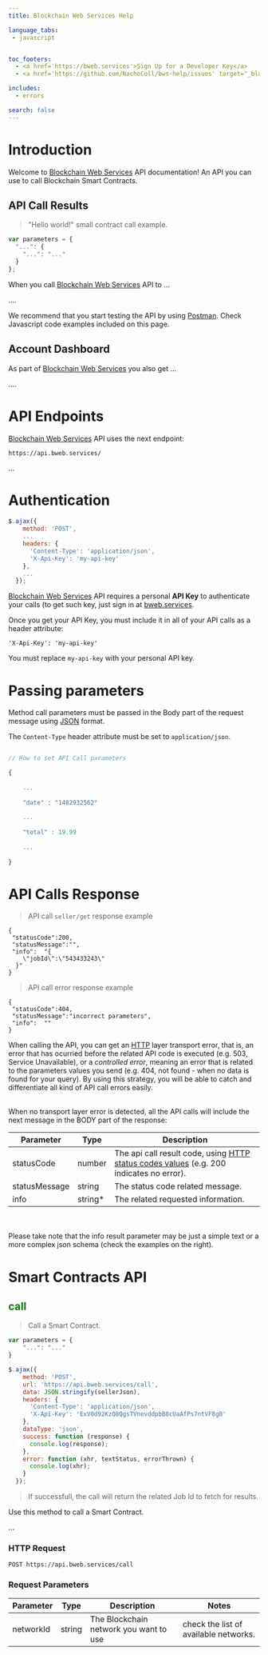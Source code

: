 ```yaml
---
title: Blockchain Web Services Help

language_tabs:
 - javascript


toc_footers:
  - <a href='https://bweb.services'>Sign Up for a Developer Key</a>
  - <a href='https://github.com/NachoColl/bws-help/issues' target="_blank">Need help? click here</a>

includes:
  - errors

search: false
---
```


# Introduction

Welcome to [Blockchain Web Services](https://bweb.services) API documentation! An API you can use to call Blockchain Smart Contracts.

## API Call Results

> "Hello world!" small contract call example.

```javascript
var parameters = {
  "...": {
    "...": "..."
  }
};

```

When you call [Blockchain Web Services](https://bweb.services) API to ...

<aside class="warning">
....
</aside>

We recommend that you start testing the API by using [Postman](https://www.getpostman.com/). Check Javascript code examples included on this page.

## Account Dashboard

As part of [Blockchain Web Services](https://bweb.services)  you also get ...

<aside class="notice">
....
</aside>


# API Endpoints

[Blockchain Web Services](https://bweb.services) API uses the next endpoint:

`https://api.bweb.services/`

<aside class="notice">
...
</aside>

# Authentication

```javascript
$.ajax({
    method: 'POST',
  	...
    headers: {
      'Content-Type': 'application/json',
      'X-Api-Key': 'my-api-key'
    },
   	...
  });
```

[Blockchain Web Services](https://bweb.services) API requires a personal **API Key** to authenticate your calls (to get such key, just sign in at [bweb.services](https://bweb.services).

Once you get your API Key, you must include it in all of your API calls as a header attribute:

`'X-Api-Key': 'my-api-key'`

<aside class="notice">
You must replace <code>my-api-key</code> with your personal API key.
</aside>

# Passing parameters

Method call parameters must be passed in the Body part of the request message using [JSON](https://en.wikipedia.org/wiki/JSON) format.

The `Content-Type` header attribute must be set to `application/json`.

```javascript

// How to set API Call parameters

{
	
	...
	
	"date" : "1482932562"
	
	...
	
	"total" : 19.99
	
	...
	
}
```

# API Calls Response

> API call `seller/get` response example


```
{
 "statusCode":200,
 "statusMessage":"",
 "info":  "{
    \"jobId\":\"543433243\"
  }"
}
```

> API call error response example


```
{
 "statusCode":404,
 "statusMessage":"incorrect parameters",
 "info":  ""
}
```


When calling the API, you can get an [HTTP](https://en.wikipedia.org/wiki/Hypertext_Transfer_Protocol) layer transport error, that is, an error that has ocurried before the related API code is executed (e.g. 503, Service Unavailable), or a *controlled error*, meaning an error that is related to the parameters values you send (e.g. 404, not found - when no data is found for your query). By using this strategy, you will be able to catch and differentiate all kind of API call errors easily.

<br/>
When no transport layer error is detected, all the API calls will include the next message in the BODY part of the response:


Parameter | Type | Description 
--------- | -------  | ----------- 
statusCode | number | The api call result code, using [HTTP status codes values](https://en.wikipedia.org/wiki/List_of_HTTP_status_codes) (e.g. 200 indicates no error).
statusMessage | string | The status code related message.
info | string* | The related requested information.
<br/><br/>
Please take note that the info result parameter may be just a simple text or a more complex json schema (check the examples on the right).


# Smart Contracts API

## <span style="color:green">call</span>

> Call a Smart Contract.

```javascript
var parameters = {
    "...": "..."
}

$.ajax({
    method: 'POST',
    url: 'https://api.bweb.services/call',
    data: JSON.stringify(sellerJson),
    headers: {
      'Content-Type': 'application/json',
      'X-Api-Key': 'ExV0d92KzQ8QgsTVnevddpbB8cUaAfPs7ntVF8g0'
    },
    dataType: 'json',
    success: function (response) {
      console.log(response); 
    },
    error: function (xhr, textStatus, errorThrown) {
      console.log(xhr);
    }
  });
```

> If successfull, the call will return the related Job Id to fetch for results.

Use this method to call a Smart Contract.

<aside class="notice">
...
</aside>

### HTTP Request

`POST https://api.bweb.services/call`

### Request Parameters

Parameter | Type | Description | Notes
--------- | -------  | ----------- | -------
networkId | string | The Blockchain network you want to use | check the list of available networks.